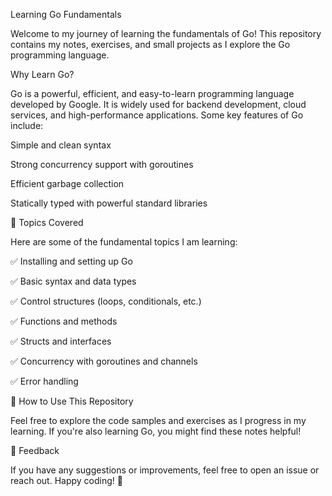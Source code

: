 Learning Go Fundamentals

Welcome to my journey of learning the fundamentals of Go! This repository contains my notes, exercises, and small projects as I explore the Go programming language.

Why Learn Go?

Go is a powerful, efficient, and easy-to-learn programming language developed by Google. It is widely used for backend development, cloud services, and high-performance applications. Some key features of Go include:
  
Simple and clean syntax

Strong concurrency support with goroutines

Efficient garbage collection

Statically typed with powerful standard libraries

📌 Topics Covered

Here are some of the fundamental topics I am learning:

✅ Installing and setting up Go

✅ Basic syntax and data types

✅ Control structures (loops, conditionals, etc.)

✅ Functions and methods

✅ Structs and interfaces

✅ Concurrency with goroutines and channels

✅ Error handling


📂 How to Use This Repository

Feel free to explore the code samples and exercises as I progress in my learning. If you're also learning Go, you might find these notes helpful!

💬 Feedback

If you have any suggestions or improvements, feel free to open an issue or reach out. Happy coding! 🚀
